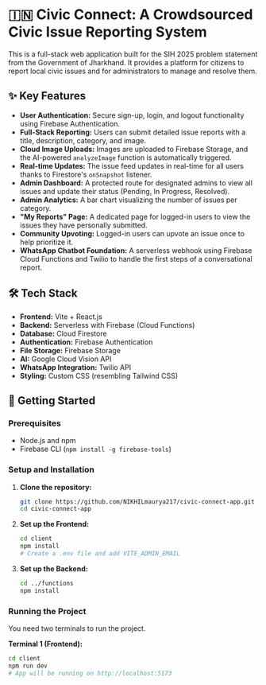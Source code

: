 # 🇮🇳 Civic Connect: A Crowdsourced Civic Issue Reporting System

This is a full-stack web application built for the SIH 2025 problem statement from the Government of Jharkhand. It provides a platform for citizens to report local civic issues and for administrators to manage and resolve them.

## ✨ Key Features

- **User Authentication:** Secure sign-up, login, and logout functionality using Firebase Authentication.
- **Full-Stack Reporting:** Users can submit detailed issue reports with a title, description, category, and image.
- **Cloud Image Uploads:** Images are uploaded to Firebase Storage, and the AI-powered `analyzeImage` function is automatically triggered.
- **Real-time Updates:** The issue feed updates in real-time for all users thanks to Firestore's `onSnapshot` listener.
- **Admin Dashboard:** A protected route for designated admins to view all issues and update their status (Pending, In Progress, Resolved).
- **Admin Analytics:** A bar chart visualizing the number of issues per category.
- **"My Reports" Page:** A dedicated page for logged-in users to view the issues they have personally submitted.
- **Community Upvoting:** Logged-in users can upvote an issue once to help prioritize it.
- **WhatsApp Chatbot Foundation:** A serverless webhook using Firebase Cloud Functions and Twilio to handle the first steps of a conversational report.

## 🛠️ Tech Stack

- **Frontend:** Vite + React.js
- **Backend:** Serverless with Firebase (Cloud Functions)
- **Database:** Cloud Firestore
- **Authentication:** Firebase Authentication
- **File Storage:** Firebase Storage
- **AI:** Google Cloud Vision API
- **WhatsApp Integration:** Twilio API
- **Styling:** Custom CSS (resembling Tailwind CSS)

## 🚀 Getting Started

### Prerequisites
- Node.js and npm
- Firebase CLI (`npm install -g firebase-tools`)

### Setup and Installation

1.  **Clone the repository:**
    ```bash
    git clone https://github.com/NIKHILmaurya217/civic-connect-app.git
    cd civic-connect-app
    ```

2.  **Set up the Frontend:**
    ```bash
    cd client
    npm install
    # Create a .env file and add VITE_ADMIN_EMAIL
    ```

3.  **Set up the Backend:**
    ```bash
    cd ../functions
    npm install
    ```

### Running the Project

You need two terminals to run the project.

**Terminal 1 (Frontend):**
```bash
cd client
npm run dev
# App will be running on http://localhost:5173
